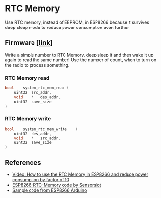 # RTC Memory

Use RTC memory, instead of EEPROM, in ESP8266 because it survives deep sleep mode to reduce power consumption even further

## Firmware [[link](main.ino)]

Write a simple number to RTC Memory, deep sleep it and then wake it up again to read the same number! Use the number of count, when to turn on the radio to process something.

### RTC Memory read
```c
bool	system_rtc_mem_read	(
	uint32	src_addr,
	void	*	des_addr,
	uint32	save_size
)
```

### RTC Memory write
```c
bool	system_rtc_mem_write	(
	uint32	des_addr,
	void	*	src_addr,
	uint32	save_size
)
```

## References

- [Video: How to use the RTC Memory in ESP8266 and reduce power consumption by factor of 10](https://www.youtube.com/watch?v=r-hEOL007nw)
- [ESP8266-RTC-Memory code by SensorsIot](https://github.com/SensorsIot/ESP8266-RTC-Memory)
- [Sample code from ESP8266 Arduino](https://github.com/esp8266/Arduino/blob/master/libraries/esp8266/examples/RTCUserMemory/RTCUserMemory.ino)
